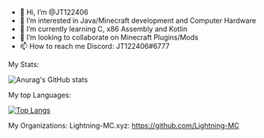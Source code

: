 - 👋 Hi, I’m @JT122406
- 👀 I’m interested in Java/Minecraft development and Computer Hardware
- 🌱 I’m currently learning C, x86 Assembly and Kotlin
- 💞️ I’m looking to collaborate on Minecraft Plugins/Mods
- 📫 How to reach me Discord: JT122406#6777

My Stats:

![Anurag's GitHub stats](https://github-readme-stats.vercel.app/api?username=JT122406&show_icons=true&theme=tokyonight&count_private=true)

My top Languages:

[![Top Langs](https://github-readme-stats.vercel.app/api/top-langs/?username=JT122406&layout=compact)](https://github.com/anuraghazra/github-readme-stats)

My Organizations: 
Lightning-MC.xyz: https://github.com/Lightning-MC
<!---
JT122406/JT122406 is a ✨ special ✨ repository because its `README.md` (this file) appears on your GitHub profile.
You can click the Preview link to take a look at your changes.
--->
